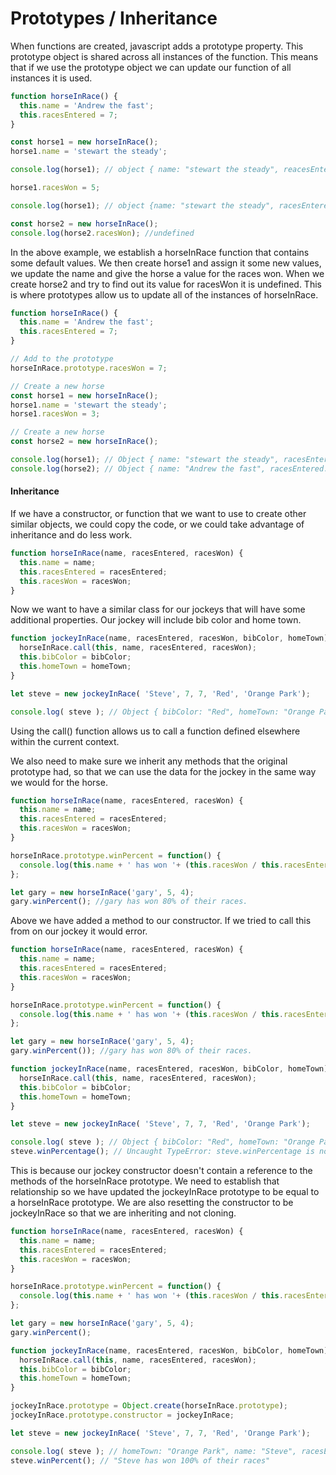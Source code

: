 # Prototypes / Inheritance

When functions are created, javascript adds a prototype property. This prototype object is shared across all instances of the function. This means that if we use the prototype object we can update our function of all instances it is used.

```javascript
function horseInRace() {
  this.name = 'Andrew the fast';
  this.racesEntered = 7;
}

const horse1 = new horseInRace();
horse1.name = 'stewart the steady';

console.log(horse1); // object { name: "stewart the steady", reacesEntered: 7}

horse1.racesWon = 5;

console.log(horse1); // object {name: "stewart the steady", racesEntered: 7, racesWon: 5}

const horse2 = new horseInRace();
console.log(horse2.racesWon); //undefined

```

In the above example, we establish a horseInRace function that contains some default values.  We then create horse1 and assign it some new values, we update the name and give the horse a value for the races won.  When we create horse2 and try to find out its value for racesWon it is undefined. This is where prototypes allow us to update all of the instances of horseInRace.

```javascript
function horseInRace() {
  this.name = 'Andrew the fast';
  this.racesEntered = 7;
}

// Add to the prototype
horseInRace.prototype.racesWon = 7;

// Create a new horse
const horse1 = new horseInRace();
horse1.name = 'stewart the steady';
horse1.racesWon = 3;

// Create a new horse 
const horse2 = new horseInRace();

console.log(horse1); // Object { name: "stewart the steady", racesEntered: 7, racesWon: 3 }
console.log(horse2); // Object { name: "Andrew the fast", racesEntered: 7, racesWon: 7 }

```

#### Inheritance

If we have a constructor, or function that we want to use to create other similar objects, we could copy the code, or we could take advantage of inheritance and do less work. 

```javascript
function horseInRace(name, racesEntered, racesWon) {
  this.name = name;
  this.racesEntered = racesEntered;
  this.racesWon = racesWon;
}
```

Now we want to have a similar class for our jockeys that will have some additional properties. Our jockey will include bib color and home town.

```javascript
function jockeyInRace(name, racesEntered, racesWon, bibColor, homeTown) {
  horseInRace.call(this, name, racesEntered, racesWon);
  this.bibColor = bibColor;
  this.homeTown = homeTown;
}

let steve = new jockeyInRace( 'Steve', 7, 7, 'Red', 'Orange Park');

console.log( steve ); // Object { bibColor: "Red", homeTown: "Orange Park", name: "Steve", racesEntered: 7,racesWon: 7 }
```

Using the call\(\) function allows us to call a function defined elsewhere within the current context.

We also need to make sure we inherit any methods that the original prototype had, so that we can use the data for the jockey in the same way we would for the horse.

```javascript
function horseInRace(name, racesEntered, racesWon) {
  this.name = name;
  this.racesEntered = racesEntered;
  this.racesWon = racesWon;
}

horseInRace.prototype.winPercent = function() {
  console.log(this.name + ' has won '+ (this.racesWon / this.racesEntered) *100 +'% of their races');
};

let gary = new horseInRace('gary', 5, 4);
gary.winPercent(); //gary has won 80% of their races.

```

Above we have added a method to our constructor. If we tried to call this from on our jockey it would error.

```javascript
function horseInRace(name, racesEntered, racesWon) {
  this.name = name;
  this.racesEntered = racesEntered;
  this.racesWon = racesWon;
}

horseInRace.prototype.winPercent = function() {
  console.log(this.name + ' has won '+ (this.racesWon / this.racesEntered) *100 +'% of their races');
};

let gary = new horseInRace('gary', 5, 4);
gary.winPercent()); //gary has won 80% of their races. 

function jockeyInRace(name, racesEntered, racesWon, bibColor, homeTown) {
  horseInRace.call(this, name, racesEntered, racesWon);
  this.bibColor = bibColor;
  this.homeTown = homeTown;
}

let steve = new jockeyInRace( 'Steve', 7, 7, 'Red', 'Orange Park');

console.log( steve ); // Object { bibColor: "Red", homeTown: "Orange Park", name: "Steve", racesEntered: 7,racesWon: 7 }
steve.winPercentage(); // Uncaught TypeError: steve.winPercentage is not a function 
```

This is because our jockey constructor doesn't contain a reference to the methods of the horseInRace prototype. We need to establish that relationship so we have updated the jockeyInRace prototype to be equal to a horseInRace prototype. We are also resetting the constructor to be jockeyInRace so that we are inheriting and not cloning.

```javascript
function horseInRace(name, racesEntered, racesWon) {
  this.name = name;
  this.racesEntered = racesEntered;
  this.racesWon = racesWon;
}

horseInRace.prototype.winPercent = function() {
  console.log(this.name + ' has won '+ (this.racesWon / this.racesEntered) *100 +'% of their races');
};

let gary = new horseInRace('gary', 5, 4);
gary.winPercent();

function jockeyInRace(name, racesEntered, racesWon, bibColor, homeTown) {
  horseInRace.call(this, name, racesEntered, racesWon);
  this.bibColor = bibColor;
  this.homeTown = homeTown;
}

jockeyInRace.prototype = Object.create(horseInRace.prototype);
jockeyInRace.prototype.constructor = jockeyInRace;

let steve = new jockeyInRace( 'Steve', 7, 7, 'Red', 'Orange Park');

console.log( steve ); // homeTown: "Orange Park", name: "Steve", racesEntered: 7, racesWon: 7, winPercent: function () { console.log(this.name + ' has won ' + this.racesWon / this.racesEntered * 100 + '% of their races');
steve.winPercent(); // "Steve has won 100% of their races"
```

